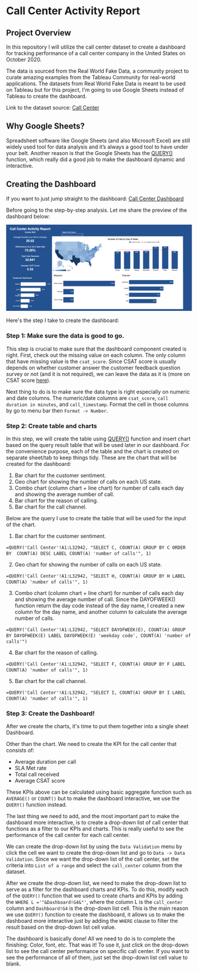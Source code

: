 # Call Center Activity Report

## Project Overview

In this repository I will utilize the call center dataset to create a dashboard for tracking performance of a call center company in the United States on October 2020.

The data is sourced from the Real World Fake Data, a community project to curate amazing examples from the Tableau Community for real-world applications. The datasets from Real World Fake Data is meant to be used on Tableau but for this project, I'm going to use Google Sheets instead of Tableau to create the dashboard.

Link to the dataset source: [Call Center](https://data.world/markbradbourne/rwfd-real-world-fake-data/workspace/file?filename=Call+Center.csv)


## Why Google Sheets? 

Spreadsheet software like Google Sheets (and also Microsoft Excel) are still widely used tool for data analysis and it’s always a good tool to have under your belt. Another reason is that the Google Sheets has the [QUERY()](https://support.google.com/docs/answer/3093343?hl=en) function, which really did a good job to make the dashboard dynamic and interactive.

## Creating the Dashboard

If you want to just jump straight to the dashboard: [Call Center Dashboard](https://docs.google.com/spreadsheets/d/10yAh9LEfpR2D792vERxrKSo3nFNUP1EW-vBQ7NUBhPQ/edit#gid=1551418728)

Before going to the step-by-step analysis. Let me share the preview of the dashboard below:

![Call Center Dashboard](call_center_dashboard.png)

Here's the step I take to create the dashboard:

### Step 1: Make sure the data is good to go.

This step is crucial to make sure that the dashboard component created is right. First, check out the missing value on each column. The only column that have missing value is the `csat_score`. Since CSAT score is usually depends on whether customer answer the customer feedback question survey or not (and it is not required), we can leave the data as it is (more on CSAT score [here](https://www.qualtrics.com/au/experience-management/customer/what-is-csat/?rid=ip&prevsite=en&newsite=au&geo=ID&geomatch=au)). 

Next thing to do is to make sure the data type is right especially on numeric and date columns. The numeric/date columns are `csat_score`, `call duration in minutes`, and `call_timestamp`. Format the cell in those columns by go to menu bar then `Format -> Number`.

### Step 2: Create table and charts

In this step, we will create the table using [QUERY()](https://support.google.com/docs/answer/3093343?hl=en)  function and insert chart based on the query result table that will be used later in our dashboard. For the convenience purpose, each of the table and the chart is created on separate sheet/tab to keep things tidy. These are the chart that will be created for the dashboard:

1. Bar chart for the customer sentiment.
2. Geo chart for showing the number of calls on each US state.
3. Combo chart (column chart + line chart) for number of calls each day and showing the average number of call.
4. Bar chart for the reason of calling.
5. Bar chart for the call channel.

Below are the query I use to create the table that will be used for the input of the chart.

1. Bar chart for the customer sentiment.
```
=QUERY('Call Center'!A1:L32942, "SELECT C, COUNT(A) GROUP BY C ORDER BY  COUNT(A) DESC LABEL COUNT(A) 'number of calls'", 1)
```

2. Geo chart for showing the number of calls on each US state.
```
=QUERY('Call Center'!A1:L32942, "SELECT H, COUNT(A) GROUP BY H LABEL COUNT(A) 'number of calls'", 1)
```

3. Combo chart (column chart + line chart) for number of calls each day and showing the average number of call. Since the DAYOFWEEK() function return the day code instead of the day name, I created a new column for the day name, and another column to calculate the average number of calls.
```
=QUERY('Call Center'!A1:L32942, "SELECT DAYOFWEEK(E), COUNT(A) GROUP BY DAYOFWEEK(E) LABEL DAYOFWEEK(E) 'weekday code', COUNT(A) 'number of calls'")
```

4. Bar chart for the reason of calling.
```
=QUERY('Call Center'!A1:L32942, "SELECT F, COUNT(A) GROUP BY F LABEL COUNT(A) 'number of calls'", 1)
```

5. Bar chart for the call channel.
```
=QUERY('Call Center'!A1:L32942, "SELECT I, COUNT(A) GROUP BY I LABEL COUNT(A) 'number of calls'", 1)
```

### Step 3: Create the Dashboard!

After we create the charts, it's time to put them together into a single sheet Dashboard. 

Other than the chart. We need to create the KPI for the call center that consists of:

- Average duration per call
- SLA Met rate
- Total call received
- Average CSAT score

These KPIs above can be calculated using basic aggregate function such as `AVERAGE()` or `COUNT()` but to make the dashboard interactive, we use the `QUERY()` function instead. 

The last thing we need to add, and the most important part to make the dashboard more interactive, is to create a drop-down list of call center that functions as a filter to our KPIs and charts. This is really useful to see the performance of the call center for each call center.

We can create the drop-down list by using the `Data Validation` menu by click the cell we want to create the drop-down list and go to `Data -> Data Validation`. Since we want the drop-down list of the call center, set the criteria into `List of a range` and select the `call_center` column from the dataset.

After we create the drop-down list, we need to make the drop-down list to serve as a filter for the dashboard charts and KPIs. To do this, modify each of the `QUERY()` function that we used to create charts and KPIs by adding the `WHERE L ='"&Dashboard!G4&"'`, where the column L is the `call_center` column and `Dashboard!G4` is the drop-down list cell. This is the main reason we use `QUERY()` function to create the dashboard, it allows us to make the dashboard more interactive just by adding the `WHERE` clause to filter the result based on the drop-down list cell value.

The dashboard is basically done! All we need to do is to complete the finishing: Color, font, etc. That was it! To use it, just click on the drop-down list to see the call center performance on specific call center. If you want to see the performance of all of them, just set the drop-down list cell value to blank. 